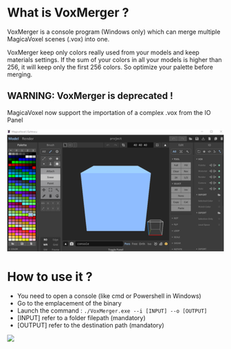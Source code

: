 # What is VoxMerger ? 

VoxMerger is a console program (Windows only) which can merge multiple MagicaVoxel scenes (.vox) into one.

VoxMerger keep only colors really used from your models and keep materials settings. If the sum of your colors in all your models is higher than 256, it will keep only the first 256 colors. So optimize your palette before merging. 

## WARNING: VoxMerger is deprecated !

MagicaVoxel now support the importation of a complex .vox from the IO Panel

![](img/snap2021-04-17-110231.png)


# How to use it ? 

- You need to open a console (like cmd or Powershell in Windows)
- Go to the emplacement of the binary
- Launch the command : `./VoxMerger.exe --i [INPUT] --o [OUTPUT]`
- [INPUT] refer to a folder filepath (mandatory)
- [OUTPUT] refer to the destination path (mandatory)

![](img/snap2020-02-06-21-30-14.png)